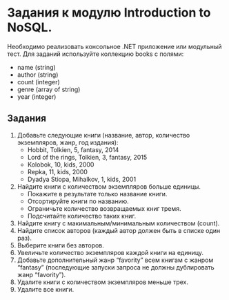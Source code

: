 # Задания к модулю Introduction to NoSQL.

Необходимо реализовать консольное .NET приложение или модульный тест.
Для заданий используйте коллекцию books с полями:

- name (string)
- author (string)
- count (integer)
- genre (array of string)
- year (integer)

## Задания

1.  Добавьте следующие книги (название, автор, количество экземпляров, жанр, год издания):
    - Hobbit, Tolkien, 5, fantasy, 2014
    - Lord of the rings, Tolkien, 3, fantasy, 2015
    - Kolobok, 10, kids, 2000
    - Repka, 11, kids, 2000
    - Dyadya Stiopa, Mihalkov, 1, kids, 2001
2.  Найдите книги с количеством экземпляров больше единицы.
    - Покажите в результате только название книги.
    - Отсортируйте книги по названию.
    - Ограничьте количество возвращаемых книг тремя.
    - Подсчитайте количество таких книг.
3.  Найдите книгу с макимальным/минимальным количеством (count).
4.  Найдите список авторов (каждый автор должен быть в списке один раз).
5.  Выберите книги без авторов.
6.  Увеличьте количество экземпляров каждой книги на единицу.
7.  Добавьте дополнительный жанр “favority” всем книгам с жанром “fantasy” (последующие запуски запроса не должны дублировать жанр “favority”).
8.  Удалите книги с количеством экземпляров меньше трех.
9.  Удалите все книги.
